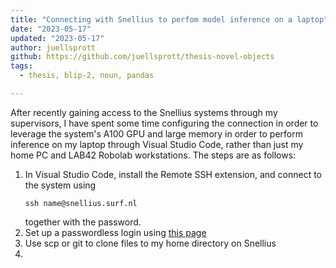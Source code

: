```yaml
---
title: "Connecting with Snellius to perfom model inference on a laptop"
date: "2023-05-17"
updated: "2023-05-17"
author: juellsprott
github: https://github.com/juellsprott/thesis-novel-objects
tags:
  - thesis, blip-2, noun, pandas

---
```




After recently gaining access to the Snellius systems through my supervisors, I have spent some time configuring the connection in order to leverage the system's A100 GPU and large memory in order to perform inference on my laptop through Visual Studio Code, rather than just my home PC and LAB42 Robolab workstations. The steps are as follows:

1. In Visual Studio Code, install the Remote SSH extension, and connect to the system using
    ```
    ssh name@snellius.surf.nl
    ```
    together with the password.
2. Set up a passwordless login using [this page](https://servicedesk.surf.nl/wiki/pages/viewpage.action?pageId=30660216)
3. Use scp or git to clone files to my home directory on Snellius
4. 